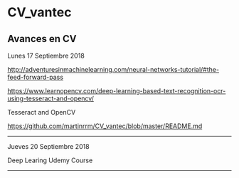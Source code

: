 # CV_vantec
Avances en CV
------------------------------------------------------------------------------------------------------------------------------
Lunes 17 Septiembre 2018

http://adventuresinmachinelearning.com/neural-networks-tutorial/#the-feed-forward-pass

https://www.learnopencv.com/deep-learning-based-text-recognition-ocr-using-tesseract-and-opencv/

Tesseract and OpenCV

https://github.com/martinrrm/CV_vantec/blob/master/README.md

------------------------------------------------------------------------------------------------------------------------------
Jueves 20 Septiembre 2018

Deep Learing Udemy Course

------------------------------------------------------------------------------------------------------------------------------
